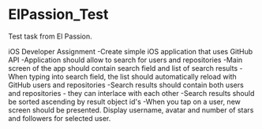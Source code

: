 # ElPassion_Test
Test task from El Passion.

iOS Developer Assignment
-Create simple iOS application that uses GitHub API
-Application should allow to search for users and repositories
-Main screen of the app should contain search field and list of search results
-When typing into search field, the list should automatically reload with GitHub users and repositories
-Search results should contain both users and repositories - they can interlace with each other
-Search results should be sorted ascending by result object id's
-When you tap on a user, new screen should be presented. Display username, avatar and number of stars and followers for selected user.
